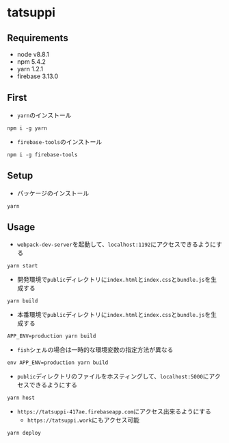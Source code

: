 tatsuppi
===========

## Requirements
- node v8.8.1
- npm 5.4.2
- yarn 1.2.1
- firebase 3.13.0

## First
- `yarn`のインストール

```
npm i -g yarn
```

- `firebase-tools`のインストール

```
npm i -g firebase-tools
```

## Setup
- パッケージのインストール

```
yarn
```

## Usage
- `webpack-dev-server`を起動して、`localhost:1192`にアクセスできるようにする

```
yarn start
```

- 開発環境で`public`ディレクトリに`index.html`と`index.css`と`bundle.js`を生成する

```
yarn build
```

- 本番環境で`public`ディレクトリに`index.html`と`index.css`と`bundle.js`を生成する

```
APP_ENV=production yarn build
```

- `fish`シェルの場合は一時的な環境変数の指定方法が異なる

```
env APP_ENV=production yarn build
```

- `public`ディレクトリのファイルをホスティングして、`localhost:5000`にアクセスできるようにする

```
yarn host
```

- `https://tatsuppi-417ae.firebaseapp.com`にアクセス出来るようにする
  - `https://tatsuppi.work`にもアクセス可能

```
yarn deploy
```
